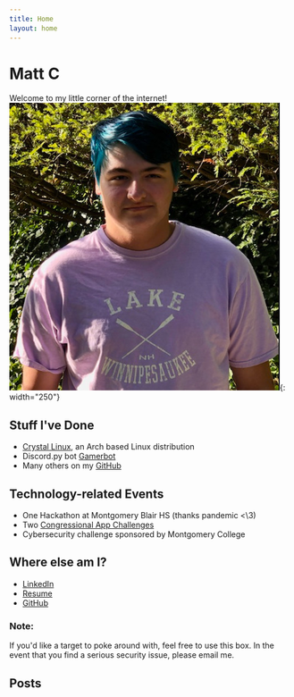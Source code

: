 ```yaml
---
title: Home
layout: home
---
```

# Matt C
Welcome to my little corner of the internet!
![Profile Picture](/me.jpg){: width="250"}
## Stuff I've Done
* [Crystal Linux](https://getcryst.al), an Arch based Linux distribution
* Discord.py bot [Gamerbot](https://github.com/SomethingGeneric/Gamerbot2)
* Many others on my [GitHub](https://github.com/SomethingGeneric)
## Technology-related Events
* One Hackathon at Montgomery Blair HS (thanks pandemic <\3)
* Two [Congressional App Challenges](https://www.congressionalappchallenge.us/)
* Cybersecurity challenge sponsored by Montgomery College
## Where else am I?
* [LinkedIn](https://www.linkedin.com/in/matt-compton-a06243220)
* [Resume](https://docs.google.com/document/d/1iIT9jZc3YPY7sGR_W9KAo65rap06ndWn42dKppscSJI/edit?usp=sharing)
* [GitHub](https://github.com/SomethingGeneric)
### Note:
If you'd like a target to poke around with, feel free to use this box.
In the event that you find a serious security issue, please email me.
## Posts
